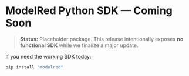 # ModelRed Python SDK — Coming Soon

> **Status:** Placeholder package. This release intentionally exposes **no functional SDK** while we finalize a major update.

If you need the working SDK today:

```bash
pip install "modelred"
```
